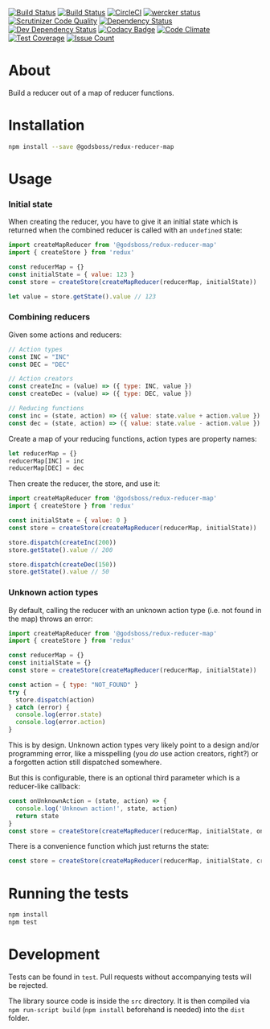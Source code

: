 [![Build Status](https://travis-ci.org/GodsBoss/redux-reducer-map.svg?branch=master)](https://travis-ci.org/GodsBoss/redux-reducer-map)
[![Build Status](https://semaphoreci.com/api/v1/godsboss/redux-reducer-map/branches/master/badge.svg)](https://semaphoreci.com/godsboss/redux-reducer-map)
[![CircleCI](https://circleci.com/gh/GodsBoss/redux-reducer-map/tree/master.svg?style=svg)](https://circleci.com/gh/GodsBoss/redux-reducer-map/tree/master)
[![wercker status](https://app.wercker.com/status/e55c5f53008a576767756aec6da776e4/m/master "wercker status")](https://app.wercker.com/project/byKey/e55c5f53008a576767756aec6da776e4)
[![Scrutinizer Code Quality](https://scrutinizer-ci.com/g/GodsBoss/redux-reducer-map/badges/quality-score.png?b=master)](https://scrutinizer-ci.com/g/GodsBoss/redux-reducer-map/?branch=master)
[![Dependency Status](https://david-dm.org/GodsBoss/redux-reducer-map/status.svg)](https://david-dm.org/GodsBoss/redux-reducer-map)
[![Dev Dependency Status](https://david-dm.org/GodsBoss/redux-reducer-map/dev-status.svg)](https://david-dm.org/GodsBoss/redux-reducer-map?type=dev)
[![Codacy Badge](https://api.codacy.com/project/badge/Grade/46f4d46f05664a09982fd59d26febc60)](https://www.codacy.com/app/godsboss/redux-reducer-map?utm_source=github.com&amp;utm_medium=referral&amp;utm_content=GodsBoss/redux-reducer-map&amp;utm_campaign=Badge_Grade)
[![Code Climate](https://codeclimate.com/github/GodsBoss/redux-reducer-map/badges/gpa.svg)](https://codeclimate.com/github/GodsBoss/redux-reducer-map)
[![Test Coverage](https://codeclimate.com/github/GodsBoss/redux-reducer-map/badges/coverage.svg)](https://codeclimate.com/github/GodsBoss/redux-reducer-map/coverage)
[![Issue Count](https://codeclimate.com/github/GodsBoss/redux-reducer-map/badges/issue_count.svg)](https://codeclimate.com/github/GodsBoss/redux-reducer-map)

About
=====

Build a reducer out of a map of reducer functions.

Installation
============

```sh
npm install --save @godsboss/redux-reducer-map
```

Usage
=====

### Initial state

When creating the reducer, you have to give it an initial state which is
returned when the combined reducer is called with an `undefined` state:

```javascript
import createMapReducer from '@godsboss/redux-reducer-map'
import { createStore } from 'redux'

const reducerMap = {}
const initialState = { value: 123 }
const store = createStore(createMapReducer(reducerMap, initialState))

let value = store.getState().value // 123
```

### Combining reducers

Given some actions and reducers:

```javascript
// Action types
const INC = "INC"
const DEC = "DEC"

// Action creators
const createInc = (value) => ({ type: INC, value })
const createDec = (value) => ({ type: DEC, value })

// Reducing functions
const inc = (state, action) => ({ value: state.value + action.value })
const dec = (state, action) => ({ value: state.value - action.value })
```

Create a map of your reducing functions, action types are property names:

```javascript
let reducerMap = {}
reducerMap[INC] = inc
reducerMap[DEC] = dec
```

Then create the reducer, the store, and use it:

```javascript
import createMapReducer from '@godsboss/redux-reducer-map'
import { createStore } from 'redux'

const initialState = { value: 0 }
const store = createStore(createMapReducer(reducerMap, initialState))

store.dispatch(createInc(200))
store.getState().value // 200

store.dispatch(createDec(150))
store.getState().value // 50
```

### Unknown action types

By default, calling the reducer with an unknown action type (i.e. not found in
the map) throws an error:

```javascript
import createMapReducer from '@godsboss/redux-reducer-map'
import { createStore } from 'redux'

const reducerMap = {}
const initialState = {}
const store = createStore(createMapReducer(reducerMap, initialState))

const action = { type: "NOT_FOUND" }
try {
  store.dispatch(action)
} catch (error) {
  console.log(error.state)
  console.log(error.action)
}
```

This is by design. Unknown action types very likely point to a design and/or
programming error, like a misspelling (you _do_ use action creators, right?) or
a forgotten action still dispatched somewhere.

But this is configurable, there is an optional third parameter which is a
reducer-like callback:

```javascript
const onUnknownAction = (state, action) => {
  console.log('Unknown action!', state, action)
  return state
}
const store = createStore(createMapReducer(reducerMap, initialState, onUnknownAction))
```

There is a convenience function which just returns the state:

```javascript
const store = createStore(createMapReducer(reducerMap, initialState, createMapReducer.justReturnState))
```

Running the tests
=================

```sh
npm install
npm test
```

Development
===========

Tests can be found in `test`. Pull requests without accompanying tests will be
rejected.

The library source code is inside the `src` directory. It is then compiled
via `npm run-script build` (`npm install` beforehand is needed) into the `dist`
folder.
